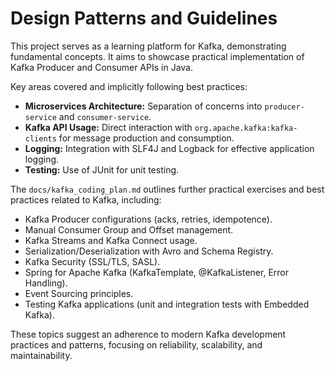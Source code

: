 # Design Patterns and Guidelines

This project serves as a learning platform for Kafka, demonstrating fundamental concepts. It aims to showcase practical implementation of Kafka Producer and Consumer APIs in Java.

Key areas covered and implicitly following best practices:

*   **Microservices Architecture:** Separation of concerns into `producer-service` and `consumer-service`.
*   **Kafka API Usage:** Direct interaction with `org.apache.kafka:kafka-clients` for message production and consumption.
*   **Logging:** Integration with SLF4J and Logback for effective application logging.
*   **Testing:** Use of JUnit for unit testing.

The `docs/kafka_coding_plan.md` outlines further practical exercises and best practices related to Kafka, including:

*   Kafka Producer configurations (acks, retries, idempotence).
*   Manual Consumer Group and Offset management.
*   Kafka Streams and Kafka Connect usage.
*   Serialization/Deserialization with Avro and Schema Registry.
*   Kafka Security (SSL/TLS, SASL).
*   Spring for Apache Kafka (KafkaTemplate, @KafkaListener, Error Handling).
*   Event Sourcing principles.
*   Testing Kafka applications (unit and integration tests with Embedded Kafka).

These topics suggest an adherence to modern Kafka development practices and patterns, focusing on reliability, scalability, and maintainability.